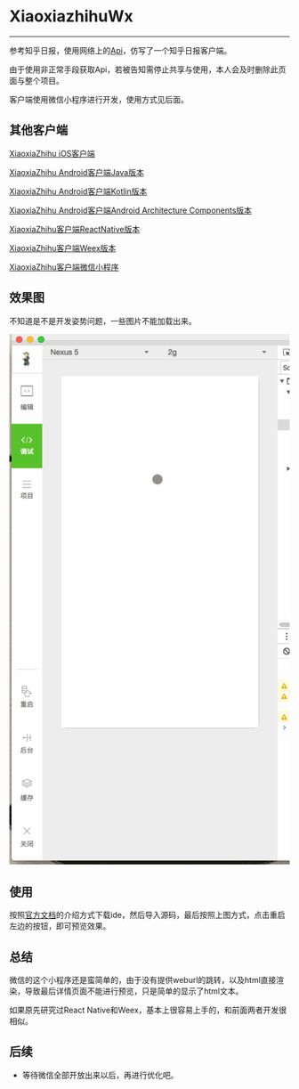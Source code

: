 # XiaoxiazhihuWx

---

参考知乎日报，使用网络上的[Api](https://github.com/izzyleung/ZhihuDailyPurify/wiki/%E7%9F%A5%E4%B9%8E%E6%97%A5%E6%8A%A5-API-%E5%88%86%E6%9E%90)，仿写了一个知乎日报客户端。

由于使用非正常手段获取Api，若被告知需停止共享与使用，本人会及时删除此页面与整个项目。

客户端使用微信小程序进行开发，使用方式见后面。

## 其他客户端

[XiaoxiaZhihu iOS客户端](https://github.com/LiushuiXiaoxia/XiaoxiaZhihu_iOS)

[XiaoxiaZhihu Android客户端Java版本](https://github.com/LiushuiXiaoxia/XiaoxiaZhihu)

[XiaoxiaZhihu Android客户端Kotlin版本](https://github.com/LiushuiXiaoxia/XiaoxiaZhihu_Kotlin)

[XiaoxiaZhihu Android客户端Android Architecture Components版本](https://github.com/LiushuiXiaoxia/XiaoxiaZhihu_AAC)

[XiaoxiaZhihu客户端ReactNative版本](https://github.com/LiushuiXiaoxia/XiaoxiaZhihuRN)

[XiaoxiaZhihu客户端Weex版本](https://github.com/LiushuiXiaoxia/XiaoxiaZhihuWeex)

[XiaoxiaZhihu客户端微信小程序](https://github.com/LiushuiXiaoxia/XiaoxiazhihuWx)

## 效果图

不知道是不是开发姿势问题，一些图片不能加载出来。

![](doc/2.gif)

## 使用

按照[官方文档](https://mp.weixin.qq.com/debug/wxadoc/dev/?t=1474644083132)的介绍方式下载ide，然后导入源码，最后按照上图方式，点击重启左边的按钮，即可预览效果。

## 总结

微信的这个小程序还是蛮简单的，由于没有提供weburl的跳转，以及html直接渲染，导致最后详情页面不能进行预览，只是简单的显示了html文本。

如果原先研究过React Native和Weex，基本上很容易上手的，和前面两者开发很相似。

## 后续

* 等待微信全部开放出来以后，再进行优化吧。
